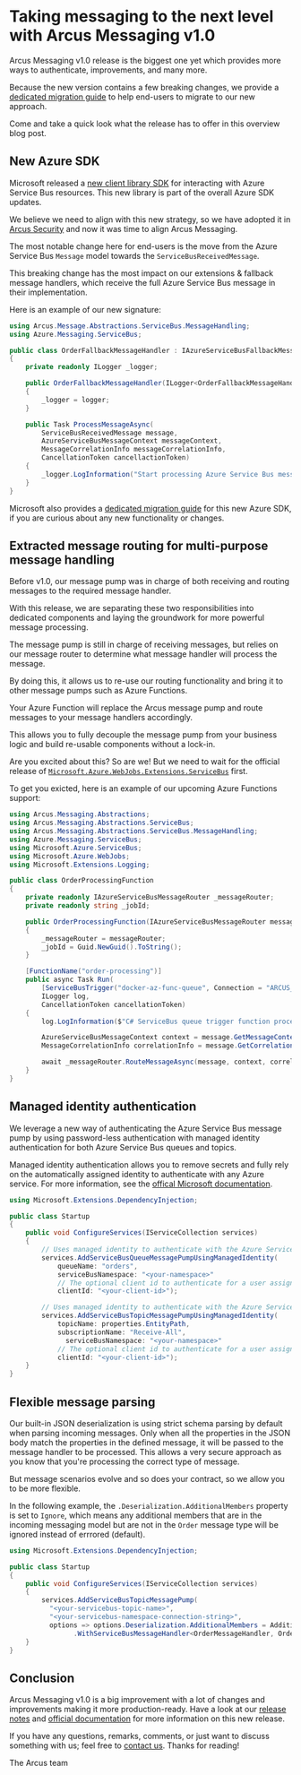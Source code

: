 # Taking messaging to the next level with Arcus Messaging v1.0
Arcus Messaging v1.0 release is the biggest one yet which provides more ways to authenticate, improvements, and many more.

Because the new version contains a few breaking changes, we provide a [dedicated migration guide](https://messaging.arcus-azure.net/guides/migration-guide-v1.0) to help end-users to migrate to our new approach.

Come and take a quick look what the release has to offer in this overview blog post.

## New Azure SDK
Microsoft released a [new client library SDK](https://github.com/Azure/azure-sdk-for-net/blob/main/sdk/servicebus/Azure.Messaging.ServiceBus/README.md) for interacting with Azure Service Bus resources. This new library is part of the overall Azure SDK updates.

We believe we need to align with this new strategy, so we have adopted it in [Arcus Security](https://github.com/arcus-azure/arcus.security) and now it was time to align Arcus Messaging.

The most notable change here for end-users is the move from the Azure Service Bus `Message` model towards the `ServiceBusReceivedMessage`.

This breaking change has the most impact on our extensions & fallback message handlers, which receive the full Azure Service Bus message in their implementation.

Here is an example of our new signature:

```csharp
using Arcus.Message.Abstractions.ServiceBus.MessageHandling;
using Azure.Messaging.ServiceBus;

public class OrderFallbackMessageHandler : IAzureServiceBusFallbackMessageHandler
{
    private readonly ILogger _logger;

    public OrderFallbackMessageHandler(ILogger<OrderFallbackMessageHandler> logger)
    {
        _logger = logger;
    }

    public Task ProcessMessageAsync(
        ServiceBusReceivedMessage message,
        AzureServiceBusMessageContext messageContext,
        MessageCorrelationInfo messageCorrelationInfo,
        CancellationToken cancellactionToken)
    {
        _logger.LogInformation("Start processing Azure Service Bus message {MessageId}...", message.MessageId);
    }
}
```

Microsoft also provides a [dedicated migration guide](https://github.com/Azure/azure-sdk-for-net/blob/main/sdk/servicebus/Azure.Messaging.ServiceBus/MigrationGuide.md) for this new Azure SDK, if you are curious about any new functionality or changes.

## Extracted message routing for multi-purpose message handling
Before v1.0, our message pump was in charge of both receiving and routing messages to the required message handler. 

With this release, we are separating these two responsibilities into dedicated components and laying the groundwork for more powerful message processing.

The message pump is still in charge of receiving messages, but relies on our message router to determine what message handler will process the message.

By doing this, it allows us to re-use our routing functionality and bring it to other message pumps such as Azure Functions.

Your Azure Function will replace the Arcus message pump and route messages to your message handlers accordingly.

This allows you to fully decouple the message pump from your business logic and build re-usable components without a lock-in.

Are you excited about this? So are we! But we need to wait for the official release of [`Microsoft.Azure.WebJobs.Extensions.ServiceBus`](https://www.nuget.org/packages/Microsoft.Azure.WebJobs.Extensions.ServiceBus/5.0.0-beta.5) first.

To get you exicted, here is an example of our upcoming Azure Functions support:

```csharp
using Arcus.Messaging.Abstractions;
using Arcus.Messaging.Abstractions.ServiceBus;
using Arcus.Messaging.Abstractions.ServiceBus.MessageHandling;
using Azure.Messaging.ServiceBus;
using Microsoft.Azure.ServiceBus;
using Microsoft.Azure.WebJobs;
using Microsoft.Extensions.Logging;

public class OrderProcessingFunction
{
    private readonly IAzureServiceBusMessageRouter _messageRouter;
    private readonly string _jobId;

    public OrderProcessingFunction(IAzureServiceBusMessageRouter messageRouter)
    {
        _messageRouter = messageRouter;
        _jobId = Guid.NewGuid().ToString();
    }

    [FunctionName("order-processing")]
    public async Task Run(
        [ServiceBusTrigger("docker-az-func-queue", Connection = "ARCUS_SERVICEBUS_CONNECTIONSTRING")] ServiceBusReceivedMessage message,
        ILogger log,
        CancellationToken cancellationToken)
    {
        log.LogInformation($"C# ServiceBus queue trigger function processed message: {message.MessageId}");

        AzureServiceBusMessageContext context = message.GetMessageContext(_jobId);
        MessageCorrelationInfo correlationInfo = message.GetCorrelationInfo();

        await _messageRouter.RouteMessageAsync(message, context, correlationInfo, cancellationToken);
    }
}
```

## Managed identity authentication
We leverage a new way of authenticating the Azure Service Bus message pump by using password-less authentication with managed identity authentication for both Azure Service Bus queues and topics. 

Managed identity authentication allows you to remove secrets and fully rely on the automatically assigned identity to authenticate with any Azure service.
For more information, see the [offical Microsoft documentation](https://docs.microsoft.com/en-us/azure/active-directory/managed-identities-azure-resources/overview#how-a-user-assigned-managed-identity-works-with-an-azure-vm).

```csharp
using Microsoft.Extensions.DependencyInjection;

public class Startup
{
    public void ConfigureServices(IServiceCollection services)
    {
        // Uses managed identity to authenticate with the Azure Service Bus Queue:
        services.AddServiceBusQueueMessagePumpUsingManagedIdentity(
            queueName: "orders",
            serviceBusNamespace: "<your-namespace>"
            // The optional client id to authenticate for a user assigned managed identity.
            clientId: "<your-client-id>");

        // Uses managed identity to authenticate with the Azure Service Bus Topic:
        services.AddServiceBusTopicMessagePumpUsingManagedIdentity(
            topicName: properties.EntityPath,
            subscriptionName: "Receive-All", 
	          serviceBusNamespace: "<your-namespace>"
            // The optional client id to authenticate for a user assigned managed identity.
            clientId: "<your-client-id>");
    }
}
```

## Flexible message parsing
Our built-in JSON deserialization is using strict schema parsing by default when parsing incoming messages. Only when all the properties in the JSON body match the properties in the defined message, it will be passed to the message handler to be processed. This allows a very secure approach as you know that you're processing the correct type of message.

But message scenarios evolve and so does your contract, so we allow you to be more flexible.

In the following example, the `.Deserialization.AdditionalMembers` property is set to `Ignore`, which means any additional members that are in the incoming messaging model but are not in the `Order` message type will be ignored instead of errrored (default).

```csharp
using Microsoft.Extensions.DependencyInjection;

public class Startup
{
    public void ConfigureServices(IServiceCollection services)
    {
        services.AddServiceBusTopicMessagePump(
          "<your-servicebus-topic-name>", 
          "<your-servicebus-namespace-connection-string>", 
          options => options.Deserialization.AdditionalMembers = AdditionalMembersHandling.Ignore)
                .WithServiceBusMessageHandler<OrderMessageHandler, Order>();
    }
}
```

## Conclusion
Arcus Messaging v1.0 is a big improvement with a lot of changes and improvements making it more production-ready.
Have a look at our [release notes](https://github.com/arcus-azure/arcus.messaging/releases/tag/v1.0.0) and [official documentation](https://messaging.arcus-azure.net/) for more information on this new release.

If you have any questions, remarks, comments, or just want to discuss something with us; feel free to [contact us](https://github.com/arcus-azure/arcus.messaging/issues/new/choose).
Thanks for reading!

The Arcus team
